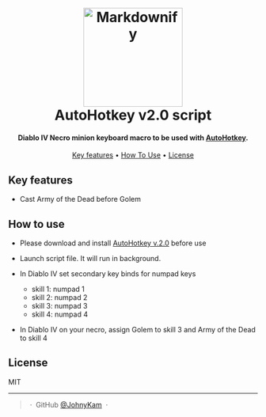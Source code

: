 <h1 align="center">
  <br>
  <a href="https://www.autohotkey.com/"><img src="https://www.autohotkey.com/static/ahk_logo_no_text.svg" alt="Markdownify" width="200"></a>
  <br>
  AutoHotkey v2.0 script
  <br>
</h1>

<h4 align="center">Diablo IV Necro minion keyboard macro to be used with <a href="https://www.autohotkey.com/" target="_blank">AutoHotkey</a>.</h4>


<p align="center">
  <a href="#key-features">Key features</a> •
  <a href="#how-to-use">How To Use</a> •
  <!-- <a href="#download">Download</a> • -->
  <!-- <a href="#credits">Credits</a> • -->
  <!-- <a href="#related">Related</a> • -->
  <a href="#license">License</a>
</p>

## Key features

* Cast Army of the Dead before Golem


## How to use

* Please download and install [AutoHotkey v.2.0](https://www.autohotkey.com) before use
* Launch script file. It will run in background.
* In Diablo IV set secondary key binds for numpad keys
  - skill 1: numpad 1
  - skill 2: numpad 2
  - skill 3: numpad 3
  - skill 4: numpad 4

* In Diablo IV on your necro, assign Golem to skill 3 and Army of the Dead to skill 4



## License

MIT

---
> &nbsp;&middot;&nbsp;
> GitHub [@JohnyKam](https://github.com/JohnyKam) &nbsp;&middot;&nbsp;
